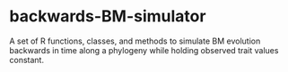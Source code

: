 # backwards-BM-simulator
A set of R functions, classes, and methods to simulate BM evolution backwards in time along a phylogeny while holding observed trait values constant.
